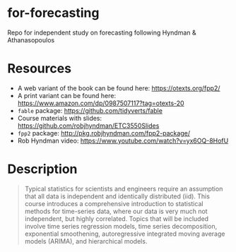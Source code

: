 # for-forecasting
Repo for independent study on forecasting following Hyndman &amp; Athanasopoulos

# Resources

- A web variant of the book can be found here: https://otexts.org/fpp2/
- A print variant can be found here: https://www.amazon.com/dp/0987507117?tag=otexts-20
- `fable` package: https://github.com/tidyverts/fable
- Course materials with slides: https://github.com/robjhyndman/ETC3550Slides
- `fpp2` package: http://pkg.robjhyndman.com/fpp2-package/
- Rob Hyndman video: https://www.youtube.com/watch?v=yx6OQ-8HofU

# Description

> Typical statistics for scientists and engineers require an assumption that all data is independent and identically distributed (iid).  This course introduces a comprehensive introduction to statistical methods for time-series data, where our data is very much not independent, but highly correlated.  Topics that will be included involve time series regression models, time series decomposition, exponential smoothening, autoregressive integrated moving average models (ARIMA), and hierarchical models.
